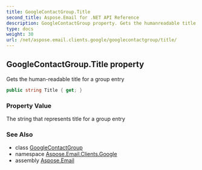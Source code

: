 ```yaml
---
title: GoogleContactGroup.Title
second_title: Aspose.Email for .NET API Reference
description: GoogleContactGroup property. Gets the humanreadable title for a group entry
type: docs
weight: 30
url: /net/aspose.email.clients.google/googlecontactgroup/title/
---
```

## GoogleContactGroup.Title property

Gets the human-readable title for a group entry

```csharp
public string Title { get; }
```

### Property Value

The string that represents title for a group entry

### See Also

* class [GoogleContactGroup](../)
* namespace [Aspose.Email.Clients.Google](../../googlecontactgroup/)
* assembly [Aspose.Email](../../../)


